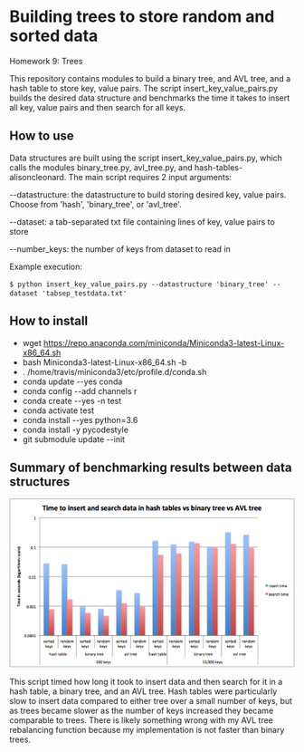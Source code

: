 # Building trees to store random and sorted data
Homework 9: Trees

This repository contains modules to build a binary tree, and AVL tree, and
a hash table to store key, value pairs. The script insert_key_value_pairs.py
builds the desired data structure and benchmarks the time it takes to insert
all key, value pairs and then search for all keys.

## How to use

Data structures are built using the script insert_key_value_pairs.py, which
calls the modules binary_tree.py, avl_tree.py, and hash-tables-alisoncleonard.
The main script requires 2 input arguments:

--datastructure: the datastructure to build storing desired key, value
pairs. Choose from 'hash', 'binary_tree', or 'avl_tree'.

--dataset: a tab-separated txt file containing lines of key, value
pairs to store

--number_keys: the number of keys from dataset to read in

Example execution:
```
$ python insert_key_value_pairs.py --datastructure 'binary_tree' --dataset 'tabsep_testdata.txt'
```

## How to install

- wget https://repo.anaconda.com/miniconda/Miniconda3-latest-Linux-x86_64.sh
- bash Miniconda3-latest-Linux-x86_64.sh -b
- . /home/travis/miniconda3/etc/profile.d/conda.sh
- conda update --yes conda
- conda config --add channels r
- conda create --yes -n test
- conda activate test
- conda install --yes python=3.6
- conda install -y pycodestyle
- git submodule update --init

## Summary of benchmarking results between data structures

![](benchmark_graph.png)

This script timed how long it took to insert data and then search for it in a
hash table, a binary tree, and an AVL tree. Hash tables were particularly slow
to insert data compared to either tree over a small number of keys, but as
trees became slower as the number of keys increased they became comparable to
trees. There is likely something wrong with my AVL tree rebalancing function
because my implementation is not faster than binary trees. 
